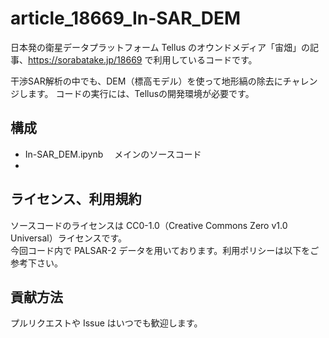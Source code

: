 # article_18669_In-SAR_DEM
日本発の衛星データプラットフォーム Tellus のオウンドメディア「宙畑」の記事、https://sorabatake.jp/18669 で利用しているコードです。

干渉SAR解析の中でも、DEM（標高モデル）を使って地形縞の除去にチャレンジします。
コードの実行には、Tellusの開発環境が必要です。

## 構成
- In-SAR_DEM.ipynb
　メインのソースコード
- 

## ライセンス、利用規約
ソースコードのライセンスは CC0-1.0（Creative Commons Zero v1.0 Universal）ライセンスです。  
今回コード内で PALSAR-2 データを用いております。利用ポリシーは以下をご参考下さい。


## 貢献方法
プルリクエストや Issue はいつでも歓迎します。
